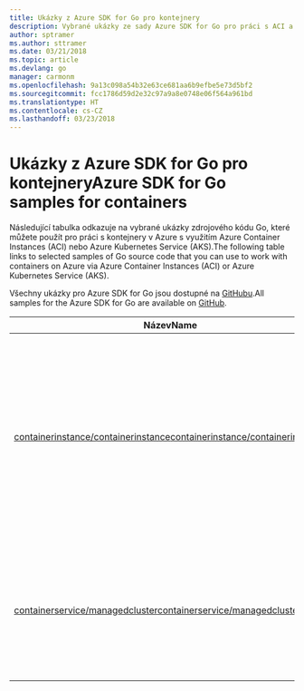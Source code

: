 ```yaml
---
title: Ukázky z Azure SDK for Go pro kontejnery
description: Vybrané ukázky ze sady Azure SDK for Go pro práci s ACI a AKS
author: sptramer
ms.author: sttramer
ms.date: 03/21/2018
ms.topic: article
ms.devlang: go
manager: carmonm
ms.openlocfilehash: 9a13c098a54b32e63ce681aa6b9efbe5e73d5bf2
ms.sourcegitcommit: fcc1786d59d2e32c97a9a8e0748e06f564a961bd
ms.translationtype: HT
ms.contentlocale: cs-CZ
ms.lasthandoff: 03/23/2018
---
```

# <a name="azure-sdk-for-go-samples-for-containers"></a><span data-ttu-id="73800-103">Ukázky z Azure SDK for Go pro kontejnery</span><span class="sxs-lookup"><span data-stu-id="73800-103">Azure SDK for Go samples for containers</span></span>

<span data-ttu-id="73800-104">Následující tabulka odkazuje na vybrané ukázky zdrojového kódu Go, které můžete použít pro práci s kontejnery v Azure s využitím Azure Container Instances (ACI) nebo Azure Kubernetes Service (AKS).</span><span class="sxs-lookup"><span data-stu-id="73800-104">The following table links to selected samples of Go source code that you can use to work with containers on Azure via Azure Container Instances (ACI) or Azure Kubernetes Service (AKS).</span></span> 

<span data-ttu-id="73800-105">Všechny ukázky pro Azure SDK for Go jsou dostupné na [GitHubu](https://github.com/Azure-Samples/azure-sdk-for-go-samples).</span><span class="sxs-lookup"><span data-stu-id="73800-105">All samples for the Azure SDK for Go are available on [GitHub](https://github.com/Azure-Samples/azure-sdk-for-go-samples).</span></span>

| <span data-ttu-id="73800-106">Název</span><span class="sxs-lookup"><span data-stu-id="73800-106">Name</span></span> | <span data-ttu-id="73800-107">Popis</span><span class="sxs-lookup"><span data-stu-id="73800-107">Description</span></span> |
|------|-------------|
| [<span data-ttu-id="73800-108">containerinstance/containerinstance</span><span class="sxs-lookup"><span data-stu-id="73800-108">containerinstance/containerinstance</span></span>](https://github.com/Azure-Samples/azure-sdk-for-go-samples/blob/master/containerinstance/containerinstance.go) | <span data-ttu-id="73800-109">Práce se skupinami kontejnerů ve službě Azure Container Instances.</span><span class="sxs-lookup"><span data-stu-id="73800-109">Work with container groups in Azure Container Instances.</span></span> <span data-ttu-id="73800-110">Vytváření a úprava kontejnerů ve skupině ACI.</span><span class="sxs-lookup"><span data-stu-id="73800-110">Create and modify containers in an ACI group.</span></span> |
| [<span data-ttu-id="73800-111">containerservice/managedcluster</span><span class="sxs-lookup"><span data-stu-id="73800-111">containerservice/managedcluster</span></span>](https://github.com/Azure-Samples/azure-sdk-for-go-samples/blob/master/containerservice/managedcluster.go) | <span data-ttu-id="73800-112">Vytváření, odstraňování a kontrola klientů služby Azure Kubernetes Service (AKS).</span><span class="sxs-lookup"><span data-stu-id="73800-112">Create, delete, and inspect Azure Kubernetes Service (AKS) clients.</span></span> |
